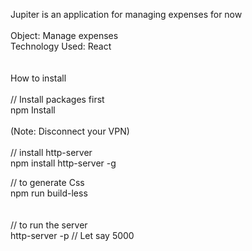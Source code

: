 Jupiter is an application for managing expenses for now<br/>
<br/>
Object: Manage expenses<br/>
Technology Used: React<br/>
<br/>
<br/>
How to install<br/>
<br/>
// Install packages first<br/>
npm Install<br/>
<br/>
(Note: Disconnect your VPN)<br/>
<br/>
// install http-server<br/>
npm install http-server -g<br/>

// to generate Css<br/>
npm run build-less<br/>
<br/>
<br/>
// to run the server <br/>
http-server -p <port number>   // Let say 5000
